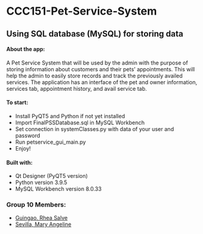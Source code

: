 # CCC151-Pet-Service-System

## Using SQL database (MySQL) for storing data
#### About the app:
A Pet Service System that will be used by the admin with the purpose of storing information about customers and their pets’ appointments. This will help the admin to easily store records and track the previously availed services. The application has an interface of the pet and owner information, services tab, appointment history, and avail service tab. 

#### To start:
- Install PyQT5 and Python if not yet installed
- Import FinalPSSDatabase.sql in MySQL Workbench
- Set connection in systemClasses.py with data of your user and password
- Run petservice_gui_main.py
- Enjoy!


#### Built with:
- Qt Designer (PyQT5 version)
- Python version 3.9.5
- MySQL Workbench version 8.0.33

### Group 10 Members:
- [Guingao, Rhea Salve](https://github.com/frostrhea)
- [Sevilla, Mary Angeline](https://github.com/Airplanejuju)
